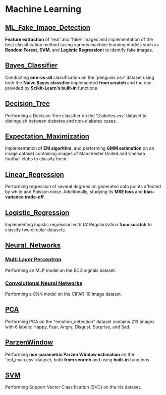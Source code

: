 # Machine Learning
## [ML_Fake_Image_Detection](https://github.com/fardinabbasi/ML_Fake_Image_Detection)
**Feature extraction** of 'real' and 'fake' images and implementation of the best classification method (using various machine learning models such as **Random Forest**, **SVM**, and **Logistic Regression**) to identify fake images.
## [Bayes_Classifier](https://github.com/fardinabbasi/Bayes_Classifier)
Conducting **one-vs-all** classification on the 'penguins.csv' dataset using both the **Naive Bayes classifier** implemented **from scratch** and the one provided by **Scikit-Learn's built-in** functions.
## [Decision_Tree](https://github.com/fardinabbasi/Decision_Tree)
Performing a Decision Tree classifier on the 'Diabetes.csv' dataset to distinguish between diabetes and non-diabetes cases.
## [Expectation_Maximization](https://github.com/fardinabbasi/Expectation_Maximization)
Implementation of **EM algorithm**, and performing **GMM estimation** on an image dataset containing images of Manchester United and Chelsea football clubs to classify them.
## [Linear_Regression](https://github.com/fardinabbasi/Linear_Regression)
Performing regression of several degrees on generated data points affected by white and Poisson noise. Additionally, studying its **MSE loss** and **bias-variance trade-off**.
## [Logistic_Regression](https://github.com/fardinabbasi/Logistic_Regression)
Implementing logistic regression with **L2** Regularization **from scratch** to classify two circular datasets.
## [Neural_Networks](https://github.com/fardinabbasi/Neural_Networks)
### [Multi Layer Perceptron](https://github.com/fardinabbasi/Neural_Networks/tree/MLP)
Performing an MLP model on the ECG signals dataset.
### [Convolutional Neural Networks](https://github.com/fardinabbasi/Neural_Networks/tree/CNN)
Performing a CNN model on the CIFAR-10 image dataset.
## [PCA](https://github.com/fardinabbasi/PCA)
Performing PCA on the "emotion_detection" dataset contains 213 images with 6 labels: Happy, Fear, Angry, Disgust, Surprise, and Sad.
## [ParzenWindow](https://github.com/fardinabbasi/ParzenWindow)
Performing **non-parametric Parzen Window estimation** on the 'ted_main.csv' dataset, both **from scratch** and using **built-in** functions.
## [SVM](https://github.com/fardinabbasi/SVM)
Performing Support Vector Classification (SVC) on the iris dataset.
